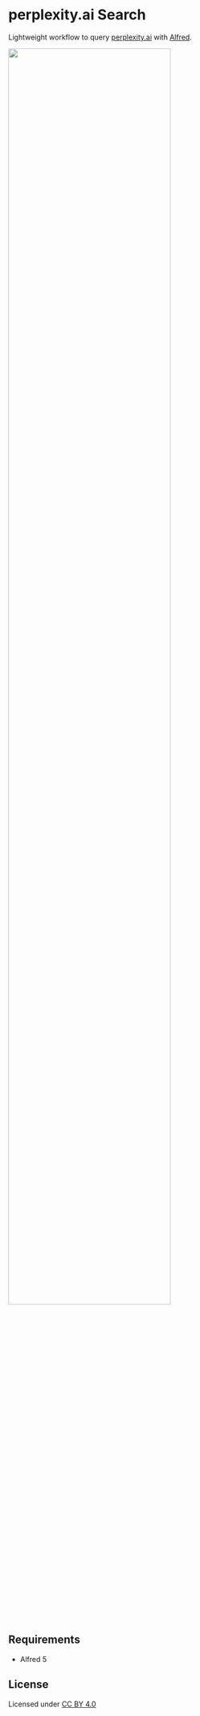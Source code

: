# perplexity.ai Search
Lightweight workflow to query [perplexity.ai](https://www.perplexity.ai) with [Alfred](https://www.alfredapp.com/).

<img src="https://github.com/user-attachments/assets/4349d4c0-c2ff-48ed-ab06-9c19141c4eb8" width="80%">

## Requirements
* Alfred 5

## License
Licensed under [CC BY 4.0](https://creativecommons.org/licenses/by/4.0/deed.en)
